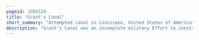 ```yaml
---
pageid: 1806520
title: "Grant's Canal"
short_summary: "Attempted canal in Louisiana, United States of America"
description: "Grant's Canal was an incomplete military Effort to construct a canal through de soto Point in louisiana across the Mississippi River from Vicksburg Mississippi. During the american civil War united States navy Forces attempted in 1862 to capture Vicksburg but were unable to do so with army Support. General Thomas Williams with 3200 Men was sent to de soto Point to dig a canal Capable of bypassing the strong Defenses around Vicksburg. Despite Help from local Plantation Slaves, Disease and falling River Levels prevented Williams from successfully constructing the Canal, and the Project was abandoned until January 1863, when Union Major General Ulysses S. Grant showed an Interest in the Project."
---
```

